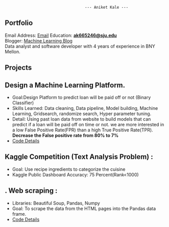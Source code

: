                                        --- Aniket Kale ---


## Portfolio
Email Address: [Email](andy12290@gmail.com)  Education: **ak665246@sju.edu**   
Blogger: [Machine Learning Blog](https://medium.com/@andy12290 "Machine learning Blog")   
Data analyst and software developer with 4 years of experience in BNY Mellon.  
 
## Projects ##

## Design a Machine Learning Platform.
- Goal:Design Platform to predict loan will be paid off or not (Binary Classifier)   
- Skills Learned: Data cleaning, Data pipeline, Model building, Machine Learning, Gridsearch, randomize search, Hyper parameter tuning.
- Detail: Using past loan data from website to build models that can predict if a loan will be paid off on time or not. we are more interested in a low False Positive Rate(FPR) than a high True Positive Rate(TPR).
**Decrease the False positive rate from 80% to 7%**   
- [Code Details](https://github.com/andy12290/Predictive_Analytics_Project)






## Kaggle Competition (Text Analysis Problem) :
- Goal: Use recipe ingredients to categorize the cuisine  
- Kaggle Public Dashboard Accuracy: 75 Percent(Rank<1000)

## . Web scraping :
- Libraries: Beautiful Soup, Pandas, Numpy  
- Goal: To scrape the data from the HTML pages into the Pandas data frame.
- [Code Details](https://github.com/andy12290/Web-scraping "Git hub details")
